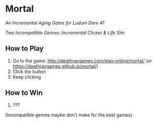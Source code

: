 # Mortal
*An Incremental Aging Game for Ludum Dare 41*

*Two Incompatible Genres: Incremental Clicker & Life Sim*

## How to Play
1. Go to the game: http://deathraygames.com/play-online/mortal/ (or https://deathraygames.github.io/mortal/)
1. Click the button
1. Keep clicking

## How to Win
1. ???

(Incompatible genres maybe don't make for the best games)
